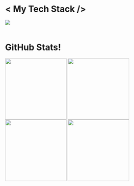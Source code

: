 

<h1>&lt; My Tech Stack &sol;&gt;</h1>

<div>
    <img src="https://skillicons.dev/icons?i=c,py,elixir,lua,flask,postgres,mongodb,git,github,docker,jenkins,bash,debian,neovim" />
</div>

</br>

<h1>GitHub Stats!</h1>
<div>
    <img src="https://github-readme-stats.vercel.app/api?username=muizzatam&show_icons=true&theme=tokyonight#gh-dark-mode-only" height=200 align="center"/>
    <img src="https://github-readme-stats.vercel.app/api/top-langs/?username=anuraghazra&layout=compact&theme=tokyonight#gh-dark-mode-only" height=200 align="center"/>
    <img src="https://github-readme-stats.vercel.app/api?username=muizzatam&show_icons=true&theme=catppuccin_latte#gh-light-mode-only" height=200 align="center"/>
    <img src="https://github-readme-stats.vercel.app/api/top-langs/?username=anuraghazra&layout=compact&theme=catppuccin_latte#gh-light-mode-only" height=200 align="center"/>
</div>
